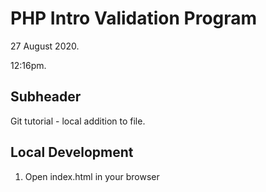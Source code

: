 # PHP Intro Validation Program

27 August 2020.

12:16pm.

## Subheader

Git tutorial - local addition to file.

## Local Development

1. Open index.html in your browser
